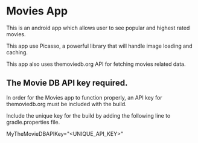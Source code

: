 # Movies App
This is an android app which allows user to see popular and highest rated movies.

This app use Picasso, a powerful library that will handle image loading and caching.

This app also uses themoviedb.org API for fetching movies related data.

## The Movie DB API key required.
In order for the Movies app to function properly, an API key for themoviedb.org must be included with the build.

Include the unique key for the build by adding the following line to gradle.properties file.

MyTheMovieDBAPIKey="\<UNIQUE_API_KEY\>"
